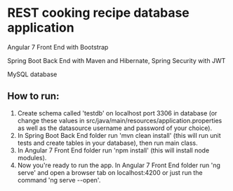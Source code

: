 # REST cooking recipe database application

Angular 7 Front End with Bootstrap

Spring Boot Back End with Maven and Hibernate, Spring Security with JWT

MySQL database



## How to run:

1. Create schema called 'testdb' on localhost port 3306 in database (or change these values in src/java/main/resources/application.properties as well as the datasource username and password of your choice).
2. In Spring Boot Back End folder run 'mvn clean install' (this will run unit tests and create tables in your database), then run main class.
3. In Angular 7 Front End folder run 'npm install' (this will install node modules).
4. Now you're ready to run the app. In Angular 7 Front End folder run 'ng serve' and open a browser tab on localhost:4200 or just run the command 'ng serve --open'.
